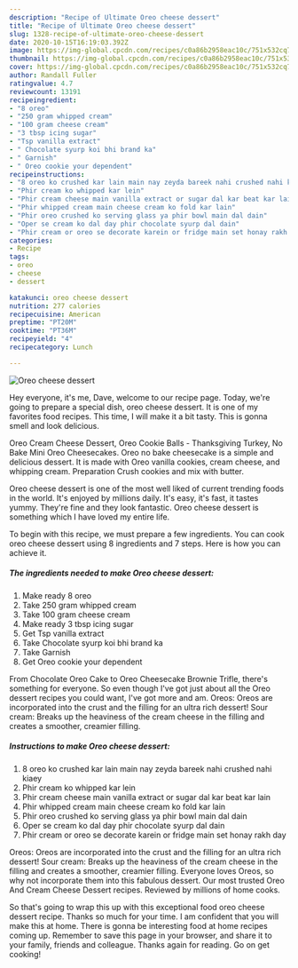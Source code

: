 ```yaml
---
description: "Recipe of Ultimate Oreo cheese dessert"
title: "Recipe of Ultimate Oreo cheese dessert"
slug: 1328-recipe-of-ultimate-oreo-cheese-dessert
date: 2020-10-15T16:19:03.392Z
image: https://img-global.cpcdn.com/recipes/c0a86b2958eac10c/751x532cq70/oreo-cheese-dessert-recipe-main-photo.jpg
thumbnail: https://img-global.cpcdn.com/recipes/c0a86b2958eac10c/751x532cq70/oreo-cheese-dessert-recipe-main-photo.jpg
cover: https://img-global.cpcdn.com/recipes/c0a86b2958eac10c/751x532cq70/oreo-cheese-dessert-recipe-main-photo.jpg
author: Randall Fuller
ratingvalue: 4.7
reviewcount: 13191
recipeingredient:
- "8 oreo"
- "250 gram whipped cream"
- "100 gram cheese cream"
- "3 tbsp icing sugar"
- "Tsp vanilla extract"
- " Chocolate syurp koi bhi brand ka"
- " Garnish"
- " Oreo cookie your dependent"
recipeinstructions:
- "8 oreo ko crushed kar lain main nay zeyda bareek nahi crushed nahi kiaey"
- "Phir cream ko whipped kar lein"
- "Phir cream cheese main vanilla extract or sugar dal kar beat kar lain"
- "Phir whipped cream main cheese cream ko fold kar lain"
- "Phir oreo crushed ko serving glass ya phir bowl main dal dain"
- "Oper se cream ko dal day phir chocolate syurp dal dain"
- "Phir cream or oreo se decorate karein or fridge main set honay rakh day"
categories:
- Recipe
tags:
- oreo
- cheese
- dessert

katakunci: oreo cheese dessert 
nutrition: 277 calories
recipecuisine: American
preptime: "PT20M"
cooktime: "PT36M"
recipeyield: "4"
recipecategory: Lunch

---
```



![Oreo cheese dessert](https://img-global.cpcdn.com/recipes/c0a86b2958eac10c/751x532cq70/oreo-cheese-dessert-recipe-main-photo.jpg)

Hey everyone, it's me, Dave, welcome to our recipe page. Today, we're going to prepare a special dish, oreo cheese dessert. It is one of my favorites food recipes. This time, I will make it a bit tasty. This is gonna smell and look delicious.

Oreo Cream Cheese Dessert, Oreo Cookie Balls - Thanksgiving Turkey, No Bake Mini Oreo Cheesecakes. Oreo no bake cheesecake is a simple and delicious dessert. It is made with Oreo vanilla cookies, cream cheese, and whipping cream. Preparation Crush cookies and mix with butter.

Oreo cheese dessert is one of the most well liked of current trending foods in the world. It's enjoyed by millions daily. It's easy, it's fast, it tastes yummy. They're fine and they look fantastic. Oreo cheese dessert is something which I have loved my entire life.


To begin with this recipe, we must prepare a few ingredients. You can cook oreo cheese dessert using 8 ingredients and 7 steps. Here is how you can achieve it.

<!--inarticleads1-->

##### The ingredients needed to make Oreo cheese dessert:

1. Make ready 8 oreo
1. Take 250 gram whipped cream
1. Take 100 gram cheese cream
1. Make ready 3 tbsp icing sugar
1. Get Tsp vanilla extract
1. Take  Chocolate syurp koi bhi brand ka
1. Take  Garnish
1. Get  Oreo cookie your dependent


From Chocolate Oreo Cake to Oreo Cheesecake Brownie Trifle, there&#39;s something for everyone. So even though I&#39;ve got just about all the Oreo dessert recipes you could want, I&#39;ve got more and am. Oreos: Oreos are incorporated into the crust and the filling for an ultra rich dessert! Sour cream: Breaks up the heaviness of the cream cheese in the filling and creates a smoother, creamier filling. 

<!--inarticleads2-->

##### Instructions to make Oreo cheese dessert:

1. 8 oreo ko crushed kar lain main nay zeyda bareek nahi crushed nahi kiaey
1. Phir cream ko whipped kar lein
1. Phir cream cheese main vanilla extract or sugar dal kar beat kar lain
1. Phir whipped cream main cheese cream ko fold kar lain
1. Phir oreo crushed ko serving glass ya phir bowl main dal dain
1. Oper se cream ko dal day phir chocolate syurp dal dain
1. Phir cream or oreo se decorate karein or fridge main set honay rakh day


Oreos: Oreos are incorporated into the crust and the filling for an ultra rich dessert! Sour cream: Breaks up the heaviness of the cream cheese in the filling and creates a smoother, creamier filling. Everyone loves Oreos, so why not incorporate them into this fabulous dessert. Our most trusted Oreo And Cream Cheese Dessert recipes. Reviewed by millions of home cooks. 

So that's going to wrap this up with this exceptional food oreo cheese dessert recipe. Thanks so much for your time. I am confident that you will make this at home. There is gonna be interesting food at home recipes coming up. Remember to save this page in your browser, and share it to your family, friends and colleague. Thanks again for reading. Go on get cooking!
